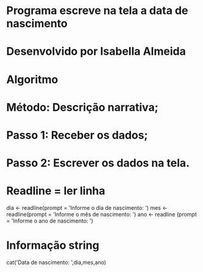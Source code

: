 # Programa escreve na tela a data de nascimento
# Desenvolvido por Isabella Almeida 

# Algoritmo
# Método: Descrição narrativa; 
# Passo 1: Receber os dados;
# Passo 2: Escrever os dados na tela.

# Readline = ler linha

dia <- readline(prompt = 'Informe o dia de nascimento: ')
mes <- readline(prompt = 'Informe o mês de nascimento: ')
ano <- readline (prompt = 'Informe o ano de nascimento: ')

# Informação string

cat('Data de nascimento: ',dia,mes,ano)
